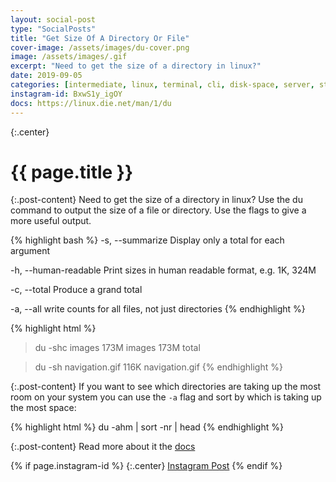 ```yaml
---
layout: social-post
type: "SocialPosts"
title: "Get Size Of A Directory Or File"
cover-image: /assets/images/du-cover.png
image: /assets/images/.gif
excerpt: "Need to get the size of a directory in linux?"
date: 2019-09-05
categories: [intermediate, linux, terminal, cli, disk-space, server, storage]
instagram-id: BxwS1y_igOY
docs: https://linux.die.net/man/1/du
---
```

{:.center}
# {{ page.title }}

{:.post-content}
Need to get the size of a directory in linux? Use the du command to output the size of a file or directory. Use the flags to give a more useful output.

{% highlight bash %}
-s, --summarize         Display only a total for each argument

-h, --human-readable    Print sizes in human readable format, e.g. 1K, 324M

-c, --total             Produce a grand total

-a, --all               write counts for all files, not just directories
{% endhighlight %}

{% highlight html %}
> du -shc images
173M	images
173M	total

> du -sh navigation.gif
116K	navigation.gif
{% endhighlight %}

{:.post-content}
If you want to see which directories are taking up the most room on your system you can
use the `-a` flag and sort by which is taking up the most space:

{% highlight html %}
du -ahm | sort -nr | head
{% endhighlight %}

{:.post-content}
Read more about it the <a href="{{page.docs}}" target="_blank">docs</a>

{% if page.instagram-id %}
{:.center}
<a class="insta-link" href="https://www.instagram.com/p/{{page.instagram-id}}" target="_blank">Instagram Post</a>
{% endif %}
